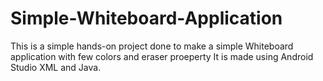 # Simple-Whiteboard-Application
This is a simple hands-on project done to make a simple Whiteboard application with few colors and eraser proeperty
It is made using Android Studio XML and Java.
